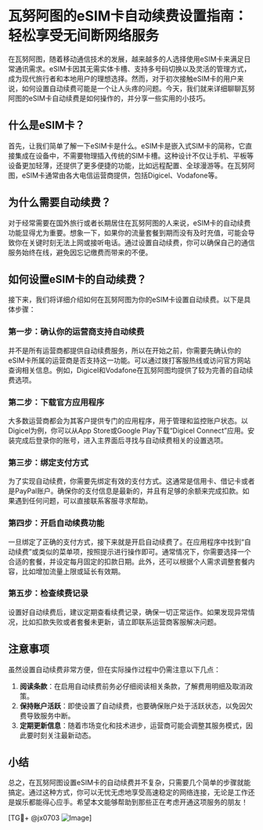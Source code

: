 # 瓦努阿图的eSIM卡自动续费设置指南：轻松享受无间断网络服务

在瓦努阿图，随着移动通信技术的发展，越来越多的人选择使用eSIM卡来满足日常通讯需求。eSIM卡因其无需实体卡槽、支持多号码切换以及灵活的管理方式，成为现代旅行者和本地用户的理想选择。然而，对于初次接触eSIM卡的用户来说，如何设置自动续费可能是一个让人头疼的问题。今天，我们就来详细聊聊瓦努阿图的eSIM卡自动续费是如何操作的，并分享一些实用的小技巧。

## 什么是eSIM卡？

首先，让我们简单了解一下eSIM卡是什么。eSIM卡是嵌入式SIM卡的简称，它直接集成在设备中，不需要物理插入传统的SIM卡槽。这种设计不仅让手机、平板等设备更加轻薄，还提供了更多便捷的功能，比如远程配置、全球漫游等。在瓦努阿图，eSIM卡通常由各大电信运营商提供，包括Digicel、Vodafone等。

## 为什么需要自动续费？

对于经常需要在国外旅行或者长期居住在瓦努阿图的人来说，eSIM卡的自动续费功能显得尤为重要。想象一下，如果你的流量套餐到期而没有及时充值，可能会导致你在关键时刻无法上网或接听电话。通过设置自动续费，你可以确保自己的通信服务始终在线，避免因忘记缴费而带来的不便。

## 如何设置eSIM卡的自动续费？

接下来，我们将详细介绍如何在瓦努阿图为你的eSIM卡设置自动续费。以下是具体步骤：

### 第一步：确认你的运营商支持自动续费

并不是所有运营商都提供自动续费服务，所以在开始之前，你需要先确认你的eSIM卡所属的运营商是否支持这一功能。可以通过拨打客服热线或访问官方网站查询相关信息。例如，Digicel和Vodafone在瓦努阿图均提供了较为完善的自动续费选项。

### 第二步：下载官方应用程序

大多数运营商都会为其客户提供专门的应用程序，用于管理和监控账户状态。以Digicel为例，你可以从App Store或Google Play下载“Digicel Connect”应用。安装完成后登录你的账号，进入主界面后寻找与自动续费相关的设置选项。

### 第三步：绑定支付方式

为了实现自动续费，你需要先绑定有效的支付方式。这通常是信用卡、借记卡或者是PayPal账户。确保你的支付信息是最新的，并且有足够的余额来完成扣款。如果遇到任何问题，可以直接联系客服寻求帮助。

### 第四步：开启自动续费功能

一旦绑定了正确的支付方式，接下来就是开启自动续费了。在应用程序中找到“自动续费”或类似的菜单项，按照提示进行操作即可。通常情况下，你需要选择一个合适的套餐，并设定每月固定的扣款日期。此外，还可以根据个人需求调整套餐内容，比如增加流量上限或延长有效期。

### 第五步：检查续费记录

设置好自动续费后，建议定期查看续费记录，确保一切正常运作。如果发现异常情况，比如扣款失败或者套餐未更新，请立即联系运营商客服解决问题。

## 注意事项

虽然设置自动续费非常方便，但在实际操作过程中仍需注意以下几点：

1. **阅读条款**：在启用自动续费前务必仔细阅读相关条款，了解费用明细及取消政策。
2. **保持账户活跃**：即使设置了自动续费，也要确保账户处于活跃状态，以免因欠费导致服务中断。
3. **定期更新信息**：随着市场变化和技术进步，运营商可能会调整其服务模式，因此要时刻关注最新动态。

## 小结

总之，在瓦努阿图设置eSIM卡的自动续费并不复杂，只需要几个简单的步骤就能搞定。通过这种方式，你可以无忧无虑地享受高速稳定的网络连接，无论是工作还是娱乐都能得心应手。希望本文能够帮助到那些正在考虑开通这项服务的朋友！

[TG💪+ @jx0703 ![Image](https://github.com/user-attachments/assets/dbca1d08-cadb-493c-b0ec-ad6f7a83f270)]